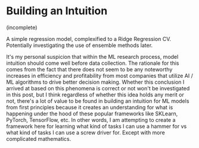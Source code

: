 <h1><b>Building an Intuition</b></h1> 

(incomplete)

A simple regression model, complexified to a Ridge Regression CV. Potentially investigating the use of ensemble methods later.

It's my personal suspicion that within the ML research process, model intuition should come well before data collection. The rationale for this comes from the fact that there does not seem to be any noteworthy increases in efficiency and profitability from most companies that utilize AI / ML algorithms to drive better decision making. Whether this conclusion I arrived at based on this phenomena is correct or not won't be investigated in this post, but I think regardless of whether this idea holds any merit or not, there's a lot of value to be found in building an intuition for ML models from first principles because it creates an understanding for what is happening under the hood of these popular frameworks like SKLearn, PyTorch, TensorFlow, etc. In other words, I am attempting to create a framework here for learning what kind of tasks I can use a hammer for vs what kind of tasks I can use a screw driver for. Except with more complicated mathematics. 
